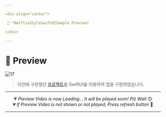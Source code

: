 ```yaml
---

<div align="center">

 💛 *NetflixStyleSwiftUISample Preview*

</div>

---
```


# 📱 Preview
![17](https://user-images.githubusercontent.com/68846212/186674349-80d52e9a-10ab-4850-b6a4-16379199d019.gif)
> 이전에 구현했던 [프로젝트][proj]를 SwiftUI를 이용하여 앱을 구현하였습니다.  

---

<div align="center">

💗 *Preview Video is now Loading... It will be played soon! Plz Wait* 🙃  
💔 *If Preview Video is not shown or not played, Press refresh button* 🫥

</div>

---

<!-- Project Link -->

[proj]: https://github.com/DCherish/iOS_N_Swift/tree/main/Day07/NetflixStyleSample